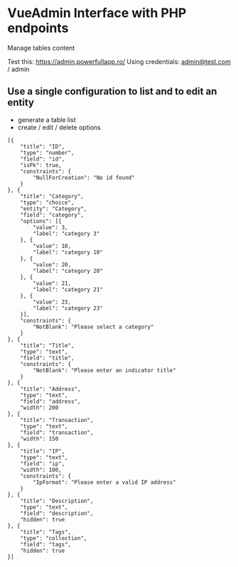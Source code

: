 # VueAdmin Interface with PHP endpoints
Manage tables content

Test this: https://admin.powerfullapp.ro/
Using credentials: admin@test.com / admin


## Use a single configuration to list and to edit an entity
- generate a table list
- create / edit / delete options
```
[{
	"title": "ID",
	"type": "number",
	"field": "id",
	"isPk": true,
	"constraints": {
		"NullForCreation": "No id found"
	}
}, {
	"title": "Category",
	"type": "choice",
	"entity": "Category",
	"field": "category",
	"options": [{
		"value": 3,
		"label": "category 3"
	}, {
		"value": 10,
		"label": "category 10"
	}, {
		"value": 20,
		"label": "category 20"
	}, {
		"value": 21,
		"label": "category 21"
	}, {
		"value": 23,
		"label": "category 23"
	}],
	"constraints": {
		"NotBlank": "Please select a category"
	}
}, {
	"title": "Title",
	"type": "text",
	"field": "title",
	"constraints": {
		"NotBlank": "Please enter an indicator title"
	}
}, {
	"title": "Address",
	"type": "text",
	"field": "address",
	"width": 200
}, {
	"title": "Transaction",
	"type": "text",
	"field": "transaction",
	"width": 150
}, {
	"title": "IP",
	"type": "text",
	"field": "ip",
	"width": 100,
	"constraints": {
		"IpFormat": "Please enter a valid IP address"
	}
}, {
	"title": "Description",
	"type": "text",
	"field": "description",
	"hidden": true
}, {
	"title": "Tags",
	"type": "collection",
	"field": "tags",
	"hidden": true
}]
```





